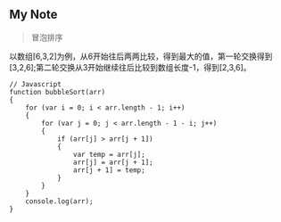 My Note
-------- 
> 冒泡排序

以数组[6,3,2]为例，从6开始往后两两比较，得到最大的值，第一轮交换得到[3,2,6];第二轮交换从3开始继续往后比较到数组长度-1，得到[2,3,6]。

```
// Javascript
function bubbleSort(arr)
{
	for (var i = 0; i < arr.length - 1; i++)
	{
		for (var j = 0; j < arr.length - 1 - i; j++)
		{
			if (arr[j] > arr[j + 1])
			{
				var temp = arr[j];
				arr[j] = arr[j + 1];
				arr[j + 1] = temp;
			}
		}
	}
	console.log(arr);
}
```